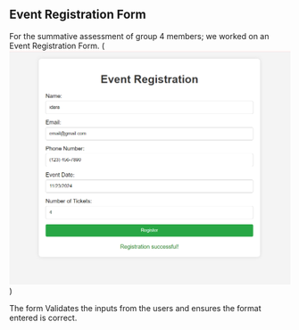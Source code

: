 ## Event Registration Form

For the summative assessment of group 4 members; we worked on an Event Registration Form. 
(![alt text](image.png))

The form Validates the inputs from the users and ensures the format entered is correct.